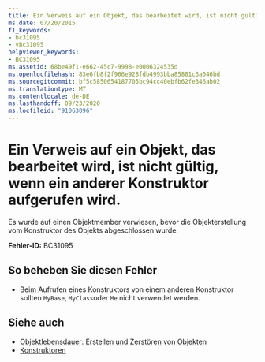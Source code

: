```yaml
---
title: Ein Verweis auf ein Objekt, das bearbeitet wird, ist nicht gültig, wenn ein anderer Konstruktor aufgerufen wird.
ms.date: 07/20/2015
f1_keywords:
- bc31095
- vbc31095
helpviewer_keywords:
- BC31095
ms.assetid: 68be49f1-e662-45c7-9998-e0006324535d
ms.openlocfilehash: 83e6fb8f2f966e928fdb4993bba85881c3a046bd
ms.sourcegitcommit: bf5c5850654187705bc94cc40ebfb62fe346ab02
ms.translationtype: MT
ms.contentlocale: de-DE
ms.lasthandoff: 09/23/2020
ms.locfileid: "91063096"
---
```

# <a name="reference-to-object-under-construction-is-not-valid-when-calling-another-constructor"></a>Ein Verweis auf ein Objekt, das bearbeitet wird, ist nicht gültig, wenn ein anderer Konstruktor aufgerufen wird.

Es wurde auf einen Objektmember verwiesen, bevor die Objekterstellung vom Konstruktor des Objekts abgeschlossen wurde.  
  
 **Fehler-ID:** BC31095  
  
## <a name="to-correct-this-error"></a>So beheben Sie diesen Fehler  
  
- Beim Aufrufen eines Konstruktors von einem anderen Konstruktor sollten `MyBase`, `MyClass`oder `Me` nicht verwendet werden.  
  
## <a name="see-also"></a>Siehe auch

- [Objektlebensdauer: Erstellen und Zerstören von Objekten](../programming-guide/language-features/objects-and-classes/object-lifetime-how-objects-are-created-and-destroyed.md)
- [Konstruktoren](../programming-guide/concepts/object-oriented-programming.md#constructors)
